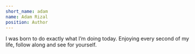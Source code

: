 ```yaml
---
short_name: adam
name: Adam Rizal
position: Author
---
```

I was born to do exactly what I’m doing today.
Enjoying every second of my life, follow along and see for yourself.